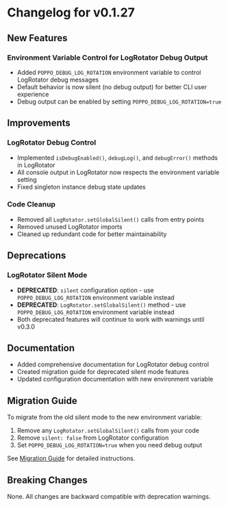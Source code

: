# Changelog for v0.1.27

## New Features

### Environment Variable Control for LogRotator Debug Output
- Added `POPPO_DEBUG_LOG_ROTATION` environment variable to control LogRotator debug messages
- Default behavior is now silent (no debug output) for better CLI user experience
- Debug output can be enabled by setting `POPPO_DEBUG_LOG_ROTATION=true`

## Improvements

### LogRotator Debug Control
- Implemented `isDebugEnabled()`, `debugLog()`, and `debugError()` methods in LogRotator
- All console output in LogRotator now respects the environment variable setting
- Fixed singleton instance debug state updates

### Code Cleanup
- Removed all `LogRotator.setGlobalSilent()` calls from entry points
- Removed unused LogRotator imports
- Cleaned up redundant code for better maintainability

## Deprecations

### LogRotator Silent Mode
- **DEPRECATED**: `silent` configuration option - use `POPPO_DEBUG_LOG_ROTATION` environment variable instead
- **DEPRECATED**: `LogRotator.setGlobalSilent()` method - use `POPPO_DEBUG_LOG_ROTATION` environment variable instead
- Both deprecated features will continue to work with warnings until v0.3.0

## Documentation

- Added comprehensive documentation for LogRotator debug control
- Created migration guide for deprecated silent mode features
- Updated configuration documentation with new environment variable

## Migration Guide

To migrate from the old silent mode to the new environment variable:

1. Remove any `LogRotator.setGlobalSilent()` calls from your code
2. Remove `silent: false` from LogRotator configuration
3. Set `POPPO_DEBUG_LOG_ROTATION=true` when you need debug output

See [Migration Guide](docs/migration/log-rotator-silent-deprecation.md) for detailed instructions.

## Breaking Changes

None. All changes are backward compatible with deprecation warnings.